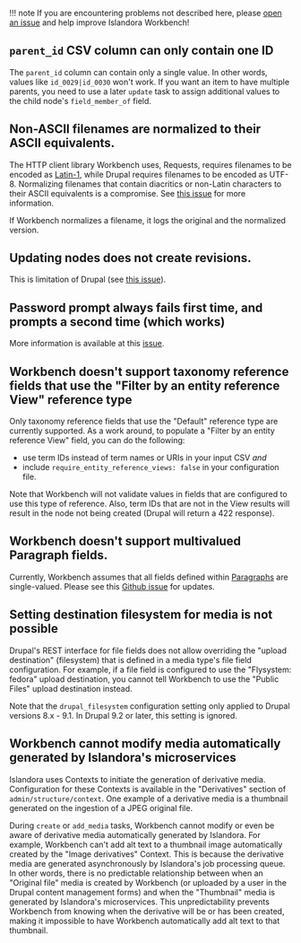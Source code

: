 
!!! note
    If you are encountering problems not described here, please [open an issue](https://github.com/mjordan/islandora_workbench/issues) and help improve Islandora Workbench!

## `parent_id` CSV column can only contain one ID

The `parent_id` column can contain only a single value. In other words, values like `id_0029|id_0030` won't work. If you want an item to have multiple parents, you need to use a later `update` task to assign additional values to the child node's `field_member_of` field.

## Non-ASCII filenames are normalized to their ASCII equivalents.

The HTTP client library Workbench uses, Requests, requires filenames to be encoded as [Latin-1](https://github.com/psf/requests/issues/4218), while Drupal requires filenames to be encoded as UTF-8. Normalizing filenames that contain diacritics or non-Latin characters to their ASCII equivalents is a compromise. See [this issue](https://github.com/mjordan/islandora_workbench/issues/192) for more information.

If Workbench normalizes a filename, it logs the original and the normalized version.

## Updating nodes does not create revisions.

This is limitation of Drupal (see [this issue](https://github.com/Islandora/documentation/issues/1485)).

## Password prompt always fails first time, and prompts a second time (which works)

More information is available at this [issue](https://github.com/mjordan/islandora_workbench/issues/450).

## Workbench doesn't support taxonomy reference fields that use the "Filter by an entity reference View" reference type

Only taxonomy reference fields that use the "Default" reference type are currently supported. As a work around, to populate a "Filter by an entity reference View" field, you can do the following:

* use term IDs instead of term names or URIs in your input CSV *and*
* include `require_entity_reference_views: false` in your configuration file.

Note that Workbench will not validate values in fields that are configured to use this type of reference. Also, term IDs that are not in the View results will result in the node not being created (Drupal will return a 422 response).

## Workbench doesn't support multivalued Paragraph fields.

Currently, Workbench assumes that all fields defined within [Paragraphs](/islandora_workbench_docs/fields/#paragraphs-entity-reference-revisions-fields) are single-valued. Please see this [Github issue](https://github.com/mjordan/islandora_workbench/issues/887) for updates.

## Setting destination filesystem for media is not possible

Drupal's REST interface for file fields does not allow overriding the "upload destination" (filesystem) that is defined in a media type's file field configuration. For example, if a file field is configured to use the "Flysystem: fedora" upload destination, you cannot tell Workbench to use the "Public Files" upload destination instead.

Note that the `drupal_filesystem` configuration setting only applied to Drupal versions 8.x - 9.1. In Drupal 9.2 or later, this setting is ignored.

## Workbench cannot modify media automatically generated by Islandora's microservices

Islandora uses Contexts to initiate the generation of derivative media. Configuration for these Contexts is available in the "Derivatives" section of `admin/structure/context`. One example of a derivative media is a thumbnail generated on the ingestion of a JPEG original file.

During `create` or `add_media` tasks, Workbench cannot modify or even be aware of derivative media automatically generated by Islandora. For example, Workbench can't add alt text to a thumbnail image automatically created by the "Image derivatives" Context. This is because the derivative media are generated asynchronously by Islandora's job processing queue. In other words, there is no predictable relationship between when an "Original file" media is created by Workbench (or uploaded by a user in the Drupal content management forms) and when the "Thumbnail" media is generated by Islandora's microservices. This unpredictability prevents Workbench from knowing when the derivative will be or has been created, making it impossible to have Workbench automatically add alt text to that thumbnail.

